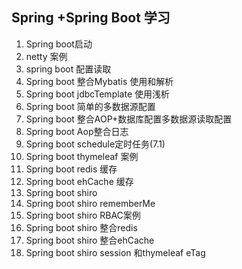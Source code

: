 ## Spring +Spring Boot 学习
 
1. Spring boot启动  
2. netty 案例 
3. spring boot 配置读取  
4. Spring boot 整合Mybatis 使用和解析
5. Spring boot jdbcTemplate 使用浅析
6. Spring boot 简单的多数据源配置
7. Spring boot 整合AOP+数据库配置多数据源读取配置
8. Spring boot Aop整合日志   
9. Spring boot schedule定时任务(7.1)
10. Spring boot thymeleaf 案例
11. Spring boot redis 缓存
12. Spring boot ehCache 缓存
13. Spring boot shiro
14. Spring boot shiro rememberMe
15. Spring boot shiro RBAC案例
16. Spring boot shiro 整合redis
17. Spring boot shiro 整合ehCache
17. Spring boot shiro session 和thymeleaf eTag
